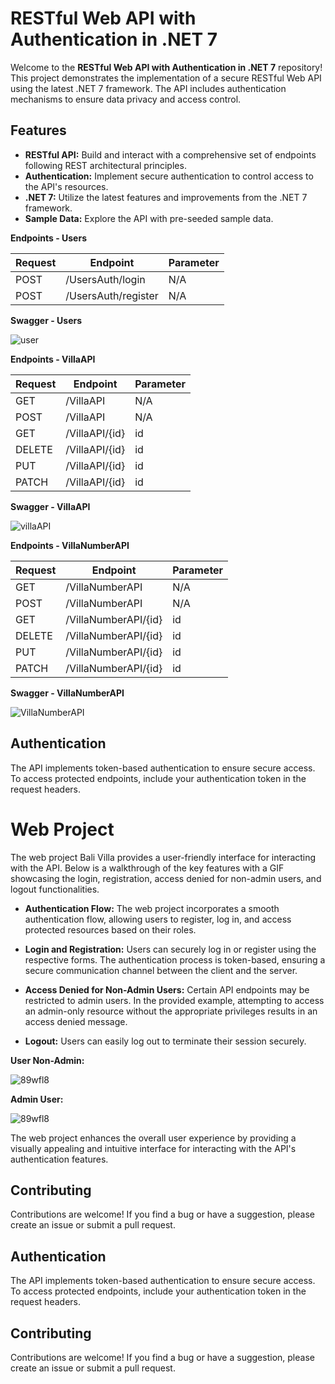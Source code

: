 # RESTful Web API with Authentication in .NET 7

Welcome to the **RESTful Web API with Authentication in .NET 7** repository! This project demonstrates the implementation of a secure RESTful Web API using the latest .NET 7 framework. The API includes authentication mechanisms to ensure data privacy and access control.

## Features

- **RESTful API:** Build and interact with a comprehensive set of endpoints following REST architectural principles.
- **Authentication:** Implement secure authentication to control access to the API's resources.
- **.NET 7:** Utilize the latest features and improvements from the .NET 7 framework.
- **Sample Data:** Explore the API with pre-seeded sample data.

**Endpoints - Users**

| Request  | Endpoint                | Parameter |
|----------|-------------------------|-----------|
| POST     | /UsersAuth/login        | N/A       |
| POST     | /UsersAuth/register     | N/A       |

**Swagger - Users**

![user](https://github.com/andressasabrantes/BaliVilla-API/assets/87620436/b9355304-bbfb-462e-a60a-558ce03a069c)


**Endpoints - VillaAPI**

| Request  | Endpoint                | Parameter |
|----------|-------------------------|-----------|
| GET      | /VillaAPI               | N/A       |
| POST     | /VillaAPI               | N/A       |
| GET      | /VillaAPI/{id}          | id        |
| DELETE   | /VillaAPI/{id}          | id        |
| PUT      | /VillaAPI/{id}          | id        |
| PATCH    | /VillaAPI/{id}          | id        |

**Swagger - VillaAPI**

![villaAPI](https://github.com/andressasabrantes/BaliVilla-API/assets/87620436/428f5da3-0050-4b19-9335-745cf56b38cf)


**Endpoints - VillaNumberAPI**

| Request  | Endpoint                | Parameter |
|----------|-------------------------|-----------|
| GET      | /VillaNumberAPI         | N/A       |
| POST     | /VillaNumberAPI         | N/A       |
| GET      | /VillaNumberAPI/{id}    | id        |
| DELETE   | /VillaNumberAPI/{id}    | id        |
| PUT      | /VillaNumberAPI/{id}    | id        |
| PATCH    | /VillaNumberAPI/{id}    | id        |

**Swagger - VillaNumberAPI**

![VillaNumberAPI](https://github.com/andressasabrantes/BaliVilla-API/assets/87620436/e06b3937-5d8f-4184-ba81-a2beb8dc381f)


## Authentication
The API implements token-based authentication to ensure secure access. To access protected endpoints, include your authentication token in the request headers.

# Web Project

The web project Bali Villa provides a user-friendly interface for interacting with the API. Below is a walkthrough of the key features with a GIF showcasing the login, registration, access denied for non-admin users, and logout functionalities.

- **Authentication Flow:** The web project incorporates a smooth authentication flow, allowing users to register, log in, and access protected resources based on their roles.

- **Login and Registration:** Users can securely log in or register using the respective forms. The authentication process is token-based, ensuring a secure communication channel between the client and the server.

- **Access Denied for Non-Admin Users:** Certain API endpoints may be restricted to admin users. In the provided example, attempting to access an admin-only resource without the appropriate privileges results in an access denied message.

- **Logout:** Users can easily log out to terminate their session securely.


**User Non-Admin:**

![89wfl8](https://github.com/andressasabrantes/BaliVilla-API/assets/87620436/5209d5b8-d05e-41b5-870e-8ac0c0a136f4)

**Admin User:**

![89wfl8](https://github.com/andressasabrantes/BaliVilla-API/assets/87620436/5209d5b8-d05e-41b5-870e-8ac0c0a136f4)

The web project enhances the overall user experience by providing a visually appealing and intuitive interface for interacting with the API's authentication features. 


## Contributing
Contributions are welcome! If you find a bug or have a suggestion, please create an issue or submit a pull request.

## Authentication
The API implements token-based authentication to ensure secure access. To access protected endpoints, include your authentication token in the request headers.





## Contributing
Contributions are welcome! If you find a bug or have a suggestion, please create an issue or submit a pull request.
